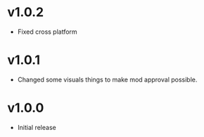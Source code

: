 # v1.0.2

 * Fixed cross platform

# v1.0.1

 * Changed some visuals things to make mod approval possible.

# v1.0.0

 * Initial release